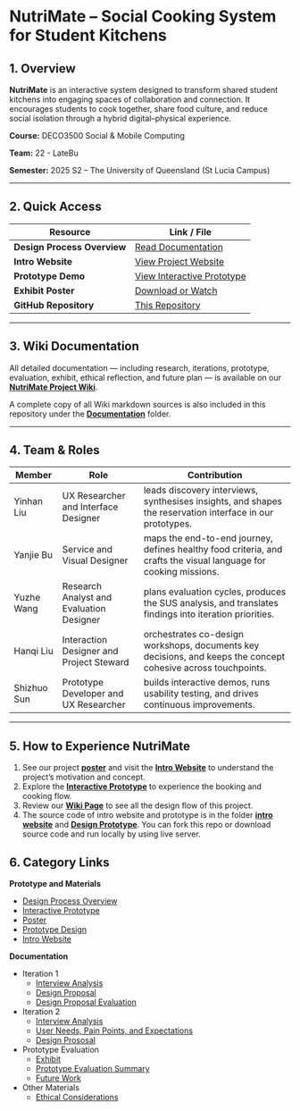 # NutriMate – Social Cooking System for Student Kitchens

## 1. Overview

**NutriMate** is an interactive system designed to transform shared student kitchens into engaging spaces of collaboration and connection. It encourages students to cook together, share food culture, and reduce social isolation through a hybrid digital–physical experience.

**Course:** DECO3500 Social & Mobile Computing

**Team:** 22 - LateBu

**Semester:** 2025 S2 – The University of Queensland (St Lucia Campus)

---

## 2. Quick Access

| Resource                    | Link / File                                                                        |
| --------------------------- | ---------------------------------------------------------------------------------- |
| **Design Process Overview** | [Read Documentation](Documentation/DesignProcessOverview.md)                    |
| **Intro Website**     | [View Project Website](https://3500introwebsite.netlify.app/)                         |
| **Prototype Demo**    | [View Interactive Prototype](https://3500prototye.netlify.app)                        |
| **Exhibit Poster**    | [Download or Watch](Documentation/prototype_evaluation/Exhibit/3500_poster.svg)       |
| **GitHub Repository** | [This Repository](https://github.com/Richard-WYZ/DECO3500_DesignProject_Team_LateBu) |

---

## 3. Wiki Documentation

All detailed documentation — including research, iterations, prototype, evaluation, exhibit, ethical reflection, and future plan —
is available on our **[NutriMate Project Wiki](https://github.com/Richard-WYZ/DECO3500_DesignProject_Team_LateBu/wiki)**.

A complete copy of all Wiki markdown sources is also included in this repository under the **[Documentation](https://github.com/Richard-WYZ/DECO3500_DesignProject_Team_LateBu/tree/main/Documentation)** folder.

---

## 4. Team & Roles

| Member      | Role                                     | Contribution                                                                                                     |
| ----------- | ---------------------------------------- | ---------------------------------------------------------------------------------------------------------------- |
| Yinhan Liu  | UX Researcher and Interface Designer     | leads discovery interviews, synthesises insights, and shapes the reservation interface in our prototypes.        |
| Yanjie Bu   | Service and Visual Designer              | maps the end-to-end journey, defines healthy food criteria, and crafts the visual language for cooking missions. |
| Yuzhe Wang  | Research Analyst and Evaluation Designer | plans evaluation cycles, produces the SUS analysis, and translates findings into iteration priorities.           |
| Hanqi Liu   | Interaction Designer and Project Steward | orchestrates co-design workshops, documents key decisions, and keeps the concept cohesive across touchpoints.    |
| Shizhuo Sun | Prototype Developer and UX Researcher    | builds interactive demos, runs usability testing, and drives continuous improvements.                            |

---

## 5. How to Experience NutriMate

1. See our project **[poster](Documentation/prototype_evaluation/Exhibit/3500_poster.svg)** and visit the **[Intro Website](https://3500introwebsite.netlify.app/)** to understand the project’s motivation and concept.
2. Explore the **[Interactive Prototype](https://3500prototye.netlify.app)** to experience the booking and cooking flow.
3. Review our **[Wiki Page](https://github.com/Richard-WYZ/DECO3500_DesignProject_Team_LateBu/wiki)** to see all the design flow of this project.
4. The source code of intro website and prototype is in the folder **[intro website](https://github.com/Richard-WYZ/DECO3500_DesignProject_Team_LateBu/tree/main/intro%20website)** and **[Design Prototype](https://github.com/Richard-WYZ/DECO3500_DesignProject_Team_LateBu/tree/main/Design%20Prototype)**. You can fork this repo or download source code and run locally by using live server.

## 6. Category Links

**Prototype and Materials**
- [Design Process Overview](Documentation/DesignProcessOverview.md)
- [Interactive Prototype](https://3500prototye.netlify.app)
- [Poster](Documentation/prototype_evaluation/Exhibit/3500_poster.svg)
- [Prototype Design](Documentation/Iteration2/prototype.md)
- [Intro Website](https://3500introwebsite.netlify.app/)

**Documentation**
- Iteration 1
  - [Interview Analysis](Documentation/Iteration1/Interview_Analysis.md)
  - [Design Proposal](Documentation/Iteration1/Refine_Proposal.md)
  - [Design Proposal Evaluation](Documentation/Iteration1/Design_Proposal_Evaluation.md)
- Iteration 2
  - [Interview Analysis](Documentation/Iteration2/Interview_and_Observation_Findings.md)
  - [User Needs, Pain Points, and Expectations](Documentation/Iteration2/User_Needs_Pain_Point_Expectations.md)
  - [Design Prososal](Documentation/Iteration2/Proposal_V2.md)
- Prototype Evaluation
  - [Exhibit](Documentation/prototype_evaluation/Exhibit.md)
  - [Prototype Evaluation Summary](Documentation/prototype_evaluation/Prototype_Evaluation.md)
  - [Future Work](Documentation/prototype_evaluation/Future_Plan.md)
- Other Materials
  - [Ethical Considerations](/Documentation/DesignProcessOverview.md)